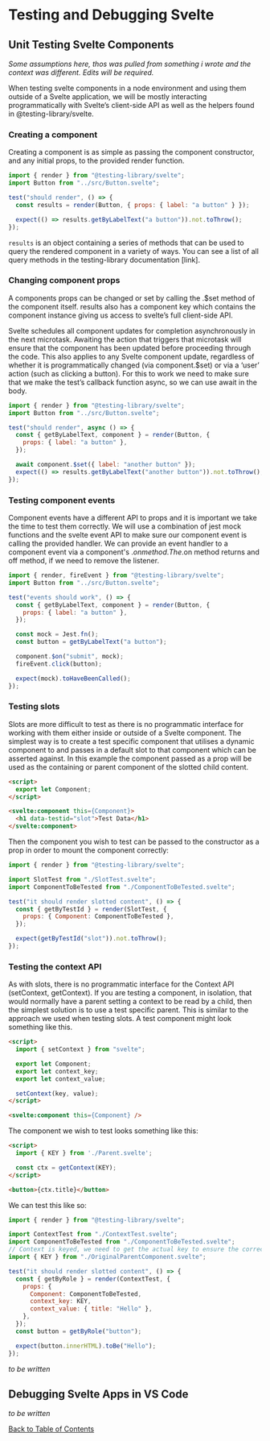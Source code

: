 # Testing and Debugging Svelte


## Unit Testing Svelte Components

_Some assumptions here, thos was pulled from something i wrote and the context was different. Edits will be required._

When testing svelte components in a node environment and using them outside of a Svelte application, we will be mostly interacting programmatically with Svelte’s client-side API as well as the helpers found in @testing-library/svelte.

### Creating a component

Creating a component is as simple as passing the component constructor, and any initial props, to the provided render function.

```js
import { render } from "@testing-library/svelte";
import Button from "../src/Button.svelte";

test("should render", () => {
  const results = render(Button, { props: { label: "a button" } });

  expect(() => results.getByLabelText("a button")).not.toThrow();
});
```

`results` is an object containing a series of methods that can be used to query the rendered component in a variety of ways. You can see a list of all query methods in the testing-library documentation [link].

### Changing component props

A components props can be changed or set by calling the .\$set method of the component itself. results also has a component key which contains the component instance giving us access to svelte’s full client-side API.

Svelte schedules all component updates for completion asynchronously in the next microtask. Awaiting the action that triggers that microtask will ensure that the component has been updated before proceeding through the code. This also applies to any Svelte component update, regardless of whether it is programmatically changed (via component.\$set) or via a ‘user’ action (such as clicking a button). For this to work we need to make sure that we make the test’s callback function async, so we can use await in the body.

```js
import { render } from "@testing-library/svelte";
import Button from "../src/Button.svelte";

test("should render", async () => {
  const { getByLabelText, component } = render(Button, {
    props: { label: "a button" },
  });

  await component.$set({ label: "another button" });
  expect(() => results.getByLabelText("another button")).not.toThrow();
});
```

### Testing component events

Component events have a different API to props and it is important we take the time to test them correctly. We will use a combination of jest mock functions and the svelte event API to make sure our component event is calling the provided handler. We can provide an event handler to a component event via a component's .$on method. The .$on method returns and off method, if we need to remove the listener.

```js
import { render, fireEvent } from "@testing-library/svelte";
import Button from "../src/Button.svelte";

test("events should work", () => {
  const { getByLabelText, component } = render(Button, {
    props: { label: "a button" },
  });

  const mock = Jest.fn();
  const button = getByLabelText("a button");

  component.$on("submit", mock);
  fireEvent.click(button);

  expect(mock).toHaveBeenCalled();
});
```

### Testing slots

Slots are more difficult to test as there is no programmatic interface for working with them either inside or outside of a Svelte component. The simplest way is to create a test specific component that utilises a dynamic component to and passes in a default slot to that component which can be asserted against. In this example the component passed as a prop will be used as the containing or parent component of the slotted child content.

```html
<script>
  export let Component;
</script>

<svelte:component this={Component}>
  <h1 data-testid="slot">Test Data</h1>
</svelte:component>
```

Then the component you wish to test can be passed to the constructor as a prop in order to mount the component correctly:

```js
import { render } from "@testing-library/svelte";

import SlotTest from "./SlotTest.svelte";
import ComponentToBeTested from "./ComponentToBeTested.svelte";

test("it should render slotted content", () => {
  const { getByTestId } = render(SlotTest, {
    props: { Component: ComponentToBeTested },
  });

  expect(getByTestId("slot")).not.toThrow();
});
```

### Testing the context API

As with slots, there is no programmatic interface for the Context API (setContext, getContext). If you are testing a component, in isolation, that would normally have a parent setting a context to be read by a child, then the simplest solution is to use a test specific parent. This is similar to the approach we used when testing slots. A test component might look something like this.

```html
<script>
  import { setContext } from "svelte";

  export let Component;
  export let context_key;
  export let context_value;

  setContext(key, value);
</script>

<svelte:component this={Component} />
```

The component we wish to test looks something like this:

```html
<script>
  import { KEY } from './Parent.svelte';

  const ctx = getContext(KEY);
</script>

<button>{ctx.title}</button>
```

We can test this like so:

```js
import { render } from "@testing-library/svelte";

import ContextTest from "./ContextTest.svelte";
import ComponentToBeTested from "./ComponentToBeTested.svelte";
// Context is keyed, we need to get the actual key to ensure the correct context is selected by the child.
import { KEY } from "./OriginalParentComponent.svelte";

test("it should render slotted content", () => {
  const { getByRole } = render(ContextTest, {
    props: {
      Component: ComponentToBeTested,
      context_key: KEY,
      context_value: { title: "Hello" },
    },
  });
  const button = getByRole("button");

  expect(button.innerHTML).toBe("Hello");
});
```

_to be written_

## Debugging Svelte Apps in VS Code

_to be written_

[Back to Table of Contents](https://github.com/svelte-society/recipes-mvp#table-of-contents)
